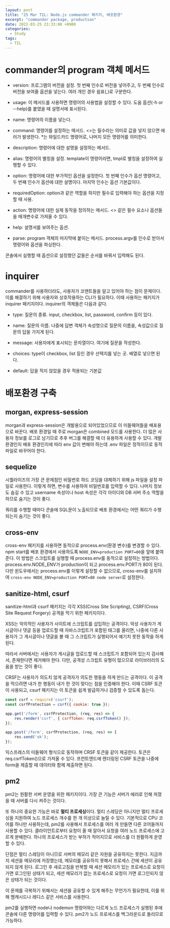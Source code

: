 ```yaml
---
layout: post
title: "25 Mar TIL: Node.js commander 패키지, 배포환경"
excerpt: "commander package, production"
date: 2022-03-25 23:33:00 +0900
categories:
  - Study
tags:
  - TIL
---
```


# commander의 program 객체 메서드

* version: 프로그램의 버전을 설정. 첫 번째 인수로 버전을 넣어주고, 두 번째 인수로 버전을 보여줄 옵션을 넣는다. 여러 개인 경우 쉼표(,)로 구분한다.

* usage: 이 메서드를 사용하면 명령어의 사용법을 설정할 수 있다. 도움 옵션(-h or --help)를 붙였을 때 설명서에 표시된다.

* name: 명령어의 이름을 넣는다.

* command: 명령어를 설정하는 메서드. <>는 필수라는 의미로 값을 넣지 않으면 에러가 발생한다. *는 와일드카드 명령어로, 나머지 모든 명령어를 의미한다.

* description: 명령어에 대한 설명을 설정하는 메서드.

* alias: 명령어의 별칭을 설정. template이 명령어라면, tmpl로 별칭을 설정하여 실행할 수 있다.

* option: 명령어에 대한 부가적인 옵션을 설정한다. 첫 번째 인수가 옵션 명령어고, 두 번째 인수가 옵션에 대한 설명이다. 마지막 인수는 옵션 기본값이다.

* requiredOption: option과 같은 역할을 하지만 필수로 입력해야 하는 옵션을 지정할 때 사용.

* action: 명령어에 대한 실제 동작을 정의하는 메서드. <> 같은 필수 요소나 옵션들을 매개변수로 가져올 수 있다.

* help: 설명서를 보여주는 옵션.

* parse: program 객체의 마지막에 붙이는 메서드. process.argv를 인수로 받아서 명령어와 옵션을 파싱한다.

콘솔에서 실행할 때 옵션으로 설정했던 값들은 순서를 바꿔서 입력해도 된다.

# inquirer

commander를 사용하더라도, 사용자가 코맨트들을 알고 있어야 하는 점이 문제이다. 이를 해결하기 위해 사용자와 상호작용하는 CLI가 필요하다. 이때 사용하는 패키지가 inquirer 패키지이다. inquirer의 객체들은 다음과 같다.

* type: 질문의 종류. input, checkbox, list, password, confirm 등이 있다.

* name: 질문의 이름. 나중에 답변 객체가 속성명으로 질문의 이름을, 속성값으로 질문의 답을 가지게 된다.

* message: 사용자에게 표시되는 문자열이다. 여기에 질문을 작성한다.

* choices: type이 checkbox, list 등인 경우 선택지를 넣는 곳. 배열로 넣으면 된다.

* default: 답을 적지 않았을 경우 적용되는 기본값

# 배포환경 구축

## morgan, express-session

morgan과 express-session은 개발용으로 되어있었으므로 이 미들웨어들을 배포용으로 바꾼다. 배포 환경일 때 주로 morgan은 combined 모드를 사용한다. 더 많은 사용자 정보를 로그로 남기므로 추후 버그를 해결할 때 더 유용하게 사용할 수 있다. 개발 환경인지 배포 환경인지에 따라 env 값이 변해야 하는데 .env 파일은 정적이므로 동적 파일로 바꾸어야 한다.

## sequelize

시퀄라이즈의 가장 큰 문제점인 비밀번호 하드 코딩을 대체하기 위해 js 파일을 설정 파일로 사용한다. 이렇게 하면, 변수를 사용하여 비밀번호를 입력할 수 있다. 나머지 정보도 숨길 수 있고 username 속성이나 host 속성은 각각 아이디와 DB 서버 주소 역할을 하므로 숨기는 것이 좋다.

쿼리를 수행할 때마다 콘솔에 SQL문이 노출되므로 배포 환경에서는 어떤 쿼리가 수행되는지 숨기는 것이 좋다.

## cross-env

cross-env 패키지를 사용하면 동적으로 process.env(환경 변수)를 변경할 수 있다. npm start를 배포 환경에서 사용하도록 `NODE_ENV=production PORT=80`을 앞에 붙여준다. 이 방법은 스크립트를 실행할 때 process.env를 동적으로 설정하는 방법이다. process.env.NODE_ENV가 production이 되고 process.env.PORT가 80이 된다. 다만 윈도우에서는 process.env를 이렇게 설정할 수 없으므로, cross-env를 설치하여 `cross-env NODE_ENV=production PORT=80 node server`로 설정한다.

## sanitize-html, csurf

sanitize-html과 csurf 패키지는 각각 XSS(Cross Site Scripting), CSRF(Cross Site Request Forgery) 공격을 막기 위한 패키지이다.

XSS는 악의적인 사용자가 사이트에 스크립트를 삽입하는 공격이다. 악성 사용자가 게시글이나 댓글 등을 업로드할 때 자바스크립트가 포함된 태그를 올리면, 나중에 다른 사용자가 그 게시글이나 댓글을 볼 때 그 스크립트가 실행되어서 예기치 못한 동작을 하게 된다.

따라서 서버에서는 사용자가 게시글을 업로드할 때 스크립트가 포함되어 있는지 검사해서, 존재한다면 제거해야 한다. 다만, 공격성 스크립트 유형이 많으므로 라이브러리의 도움을 받는 것이 좋다.

CRSF는 사용자가 의도치 않게 공격자가 의도한 행동을 하게 만드는 공격이다. 이 공격을 막으려면 내가 한 행동이 내가 한 것이 맞다는 점을 인증해야 한다. 이때 CSRF 토큰이 사용되고, csurf 패키지는 이 토큰을 쉽게 발급하거나 검증할 수 있도록 돕는다.

```js
const csrf = require('csurf');
const csrfProtection = csrf({ cookie: true });

app.get('/form', csrfProtection, (req, res) => {
    res.render('csrf', { csrfToken: req.csrfToken() });
});

app.post('/form', csrfProtection, (req, res) => {
    res.send('ok');
});
```

익스프레스의 미들웨어 형식으로 동작하며 CRSF 토큰을 같이 제공한다. 토큰은 req.csrfToken()으로 가져올 수 있다. 프런트엔드에 렌더링된 CSRF 토큰을 나중에 form을 제출할 때 데이터와 함께 제출하면 된다.

## pm2

pm2는 원활한 서버 운영을 위한 패키지이다. 가장 큰 기능은 서버가 에러로 인해 꺼졌을 때 서버를 다시 켜주는 것이다.

또 하나의 중요한 가능은 바로 **멀티 프로세싱**이다. 멀티 스레딩은 아니지만 멀티 프로세싱을 지원하여 노드 프로세스 개수를 한 개 이상으로 늘릴 수 있다. 기본적으로 CPU 코어를 하나만 사용하는데, pm2를 사용해서 프로세스를 여러 개 만들면 다른 코어들까지 사용할 수 있다. 클라이언트로부터 요청이 올 때 알아서 요청을 여러 노드 프로세스에 고르게 분배한다. 하나의 프로세스가 받는 부하가 적어지므로 서비스를 더 원활하게 운영할 수 있다.

단점은 멀티 스레딩이 아니므로 서버의 메모리 같은 자원을 공유하지는 못한다. 지금까지 세션을 메모리에 저장했는데, 메모리를 공유하지 못해서 프로세스 간에 세션이 공유되지 않게 된다. 로그인 후 새로고침을 반복할 때 세션 메모리가 있는 프로세스로 요청이 가면 로그인된 상태가 되고, 세션 메모리가 없는 프로세스로 요청이 가면 로그인되지 않은 상태가 되는 것이다.

이 문제를 극복하기 위해서는 세션을 공유할 수 있게 해주는 무언가가 필요한데, 이를 위해 멤캐시드나 레디스 같은 서비스를 사용한다.

pm2를 실행하면 node나 nodemon 명령어와는 다르게 노드 프로세스가 실행된 후에 콘솔에 다른 명령어를 입력할 수 있다. pm2가 노드 프로세스를 백그라운드로 돌리므로 가능하다.